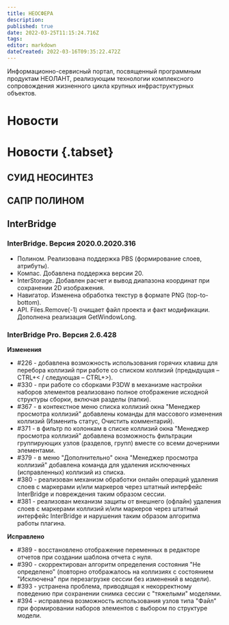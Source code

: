 ```yaml
---
title: НЕОСФЕРА
description: 
published: true
date: 2022-03-25T11:15:24.716Z
tags: 
editor: markdown
dateCreated: 2022-03-16T09:35:22.472Z
---
```


Информационно-сервисный портал, посвященный программным продуктам НЕОЛАНТ, реализующим технологии комплексного сопровождения жизненного цикла крупных инфраструктурных объектов.

# Новости

# Новости {.tabset}

## СУИД НЕОСИНТЕЗ

## САПР ПОЛИНОМ

## InterBridge

### InterBridge. Версия 2020.0.2020.316

- Полином. Реализована поддержка PBS (формирование слоев, атрибуты).
- Компас. Добавлена поддержка версии 20.
- InterStorage. Добавлен расчет и вывод диапазона координат при сохранении 2D изображения.
- Навигатор. Изменена обработка текстур в формате PNG (top-to-bottom).
- API. Files.Remove(-1) очищает файл проекта и факт модификации. Дополнена реализация GetWindowLong.

### InterBridge Pro. Версия 2.6.428

**Изменения**
- #226 - добавлена возможность использования горячих клавиш для перебора коллизий при работе со списком коллизий (предыдущая – CTRL+< / следующая – CTRL+>).
- #330 - при работе со сборками P3DW в механизме настройки наборов элементов реализовано полное отображение исходной структуры сборки, включая разделы (папки).
- #367 - в контекстное меню списка коллизий окна "Менеджер просмотра коллизий" добавлены команды для массового изменения коллизий (Изменить статус, Очистить комментарий).
- #371 - в фильтр по колонкам в списке коллизий окна "Менеджер просмотра коллизий" добавлена возможность фильтрации группирующих узлов (разделов, групп) вместе со всеми дочерними элементами.
- #379 - в меню "Дополнительно" окна "Менеджер просмотра коллизий" добавлена команда для удаления исключенных (исправленных) коллизий из списка.
- #380 - реализован механизм обработки онлайн операций удаления слоев с маркерами и/или маркеров через штатный интерфейс InterBridge и повреждения таким образом сессии.
- #381 - реализован механизм защиты от внешнего (офлайн) удаления слоев с маркерами коллизий и/или маркеров через штатный интерфейс InterBridge и нарушения таким образом алгоритма работы плагина.

**Исправлено**
- #389 - восстановлено отображение переменных в редакторе отчетов при создании шаблона отчета с нуля.
- #390 - скорректирован алгоритм определения состояния "Не определено" (повторно отображалось на коллизиях с состоянием "Исключена" при перезагрузке сессии без изменений в модели).
- #393 - устранена проблема, приводящая к некорректному поведению при сохранении снимка сессии с "тяжелыми" моделями.
- #394 - исправлена возможность использования узлов типа "Файл" при формировании наборов элементов с выбором по структуре модели.

